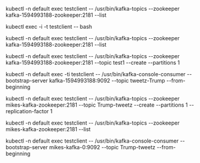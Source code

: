  kubectl -n default exec testclient -- /usr/bin/kafka-topics --zookeeper kafka-1594993188-zookeeper:2181 --list
 
 kubectl exec -i -t testclient -- bash
 
 kubectl -n default exec testclient -- /usr/bin/kafka-topics --zookeeper kafka-1594993188-zookeeper:2181 --list
 
 kubectl -n default exec testclient -- /usr/bin/kafka-topics --zookeeper kafka-1594993188-zookeeper:2181 --topic test1 --create --partitions 1
 
 kubectl -n default exec -ti testclient -- /usr/bin/kafka-console-consumer --bootstrap-server kafka-1594993188:9092 --topic tweetz-Trump --from-beginning
 
 
 
 kubectl -n default exec testclient -- /usr/bin/kafka-topics --zookeeper mikes-kafka-zookeeper:2181 --topic Trump-tweetz --create --partitions 1 --replication-factor 1
 
 kubectl -n default exec testclient -- /usr/bin/kafka-topics --zookeeper mikes-kafka-zookeeper:2181 --list
 
 kubectl -n default exec testclient -- /usr/bin/kafka-console-consumer --bootstrap-server mikes-kafka-0:9092 --topic Trump-tweetz --from-beginning